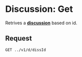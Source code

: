 # Discussion: Get

Retrives a [**discussion**](discussion.overview.md) based on id.

## Request

```url
GET ../v1/d/dissId
```
